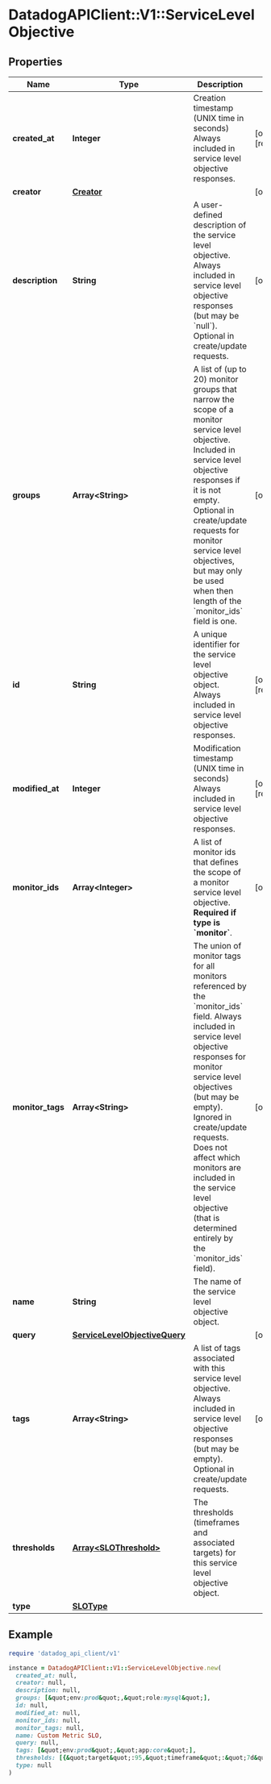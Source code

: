 # DatadogAPIClient::V1::ServiceLevelObjective

## Properties

| Name             | Type                                                            | Description                                                                                                                                                                                                                                                                                                                                                                                 | Notes                |
| ---------------- | --------------------------------------------------------------- | ------------------------------------------------------------------------------------------------------------------------------------------------------------------------------------------------------------------------------------------------------------------------------------------------------------------------------------------------------------------------------------------- | -------------------- |
| **created_at**   | **Integer**                                                     | Creation timestamp (UNIX time in seconds) Always included in service level objective responses.                                                                                                                                                                                                                                                                                             | [optional][readonly] |
| **creator**      | [**Creator**](Creator.md)                                       |                                                                                                                                                                                                                                                                                                                                                                                             | [optional]           |
| **description**  | **String**                                                      | A user-defined description of the service level objective. Always included in service level objective responses (but may be &#x60;null&#x60;). Optional in create/update requests.                                                                                                                                                                                                          | [optional]           |
| **groups**       | **Array&lt;String&gt;**                                         | A list of (up to 20) monitor groups that narrow the scope of a monitor service level objective. Included in service level objective responses if it is not empty. Optional in create/update requests for monitor service level objectives, but may only be used when then length of the &#x60;monitor_ids&#x60; field is one.                                                               | [optional]           |
| **id**           | **String**                                                      | A unique identifier for the service level objective object. Always included in service level objective responses.                                                                                                                                                                                                                                                                           | [optional][readonly] |
| **modified_at**  | **Integer**                                                     | Modification timestamp (UNIX time in seconds) Always included in service level objective responses.                                                                                                                                                                                                                                                                                         | [optional][readonly] |
| **monitor_ids**  | **Array&lt;Integer&gt;**                                        | A list of monitor ids that defines the scope of a monitor service level objective. **Required if type is &#x60;monitor&#x60;**.                                                                                                                                                                                                                                                             | [optional]           |
| **monitor_tags** | **Array&lt;String&gt;**                                         | The union of monitor tags for all monitors referenced by the &#x60;monitor_ids&#x60; field. Always included in service level objective responses for monitor service level objectives (but may be empty). Ignored in create/update requests. Does not affect which monitors are included in the service level objective (that is determined entirely by the &#x60;monitor_ids&#x60; field). | [optional]           |
| **name**         | **String**                                                      | The name of the service level objective object.                                                                                                                                                                                                                                                                                                                                             |                      |
| **query**        | [**ServiceLevelObjectiveQuery**](ServiceLevelObjectiveQuery.md) |                                                                                                                                                                                                                                                                                                                                                                                             | [optional]           |
| **tags**         | **Array&lt;String&gt;**                                         | A list of tags associated with this service level objective. Always included in service level objective responses (but may be empty). Optional in create/update requests.                                                                                                                                                                                                                   | [optional]           |
| **thresholds**   | [**Array&lt;SLOThreshold&gt;**](SLOThreshold.md)                | The thresholds (timeframes and associated targets) for this service level objective object.                                                                                                                                                                                                                                                                                                 |                      |
| **type**         | [**SLOType**](SLOType.md)                                       |                                                                                                                                                                                                                                                                                                                                                                                             |                      |

## Example

```ruby
require 'datadog_api_client/v1'

instance = DatadogAPIClient::V1::ServiceLevelObjective.new(
  created_at: null,
  creator: null,
  description: null,
  groups: [&quot;env:prod&quot;,&quot;role:mysql&quot;],
  id: null,
  modified_at: null,
  monitor_ids: null,
  monitor_tags: null,
  name: Custom Metric SLO,
  query: null,
  tags: [&quot;env:prod&quot;,&quot;app:core&quot;],
  thresholds: [{&quot;target&quot;:95,&quot;timeframe&quot;:&quot;7d&quot;},{&quot;target&quot;:95,&quot;timeframe&quot;:&quot;30d&quot;,&quot;warning&quot;:97}],
  type: null
)
```
